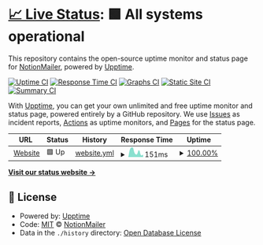 # [📈 Live Status](https://NotionMailer.github.io/Status): <!--live status--> **🟩 All systems operational**

This repository contains the open-source uptime monitor and status page for [NotionMailer](https://notionmailer.com), powered by [Upptime](https://github.com/upptime/upptime).

[![Uptime CI](https://github.com/NotionMailer/Status/workflows/Uptime%20CI/badge.svg)](https://github.com/NotionMailer/Status/actions?query=workflow%3A%22Uptime+CI%22)
[![Response Time CI](https://github.com/NotionMailer/Status/workflows/Response%20Time%20CI/badge.svg)](https://github.com/NotionMailer/Status/actions?query=workflow%3A%22Response+Time+CI%22)
[![Graphs CI](https://github.com/NotionMailer/Status/workflows/Graphs%20CI/badge.svg)](https://github.com/NotionMailer/Status/actions?query=workflow%3A%22Graphs+CI%22)
[![Static Site CI](https://github.com/NotionMailer/Status/workflows/Static%20Site%20CI/badge.svg)](https://github.com/NotionMailer/Status/actions?query=workflow%3A%22Static+Site+CI%22)
[![Summary CI](https://github.com/NotionMailer/Status/workflows/Summary%20CI/badge.svg)](https://github.com/NotionMailer/Status/actions?query=workflow%3A%22Summary+CI%22)

With [Upptime](https://upptime.js.org), you can get your own unlimited and free uptime monitor and status page, powered entirely by a GitHub repository. We use [Issues](https://github.com/NotionMailer/Status/issues) as incident reports, [Actions](https://github.com/NotionMailer/Status/actions) as uptime monitors, and [Pages](https://NotionMailer.github.io/Status) for the status page.

<!--start: status pages-->
<!-- This summary is generated by Upptime (https://github.com/upptime/upptime) -->
<!-- Do not edit this manually, your changes will be overwritten -->
<!-- prettier-ignore -->
| URL | Status | History | Response Time | Uptime |
| --- | ------ | ------- | ------------- | ------ |
| <img alt="" src="https://favicons.githubusercontent.com/notionmailer.com" height="13"> [Website](https://notionmailer.com) | 🟩 Up | [website.yml](https://github.com/NotionMailer/Status/commits/HEAD/history/website.yml) | <details><summary><img alt="Response time graph" src="./graphs/website/response-time-week.png" height="20"> 151ms</summary><br><a href="https://status.notionmailer.com/history/website"><img alt="Response time 134" src="https://img.shields.io/endpoint?url=https%3A%2F%2Fraw.githubusercontent.com%2FNotionMailer%2FStatus%2FHEAD%2Fapi%2Fwebsite%2Fresponse-time.json"></a><br><a href="https://status.notionmailer.com/history/website"><img alt="24-hour response time 68" src="https://img.shields.io/endpoint?url=https%3A%2F%2Fraw.githubusercontent.com%2FNotionMailer%2FStatus%2FHEAD%2Fapi%2Fwebsite%2Fresponse-time-day.json"></a><br><a href="https://status.notionmailer.com/history/website"><img alt="7-day response time 151" src="https://img.shields.io/endpoint?url=https%3A%2F%2Fraw.githubusercontent.com%2FNotionMailer%2FStatus%2FHEAD%2Fapi%2Fwebsite%2Fresponse-time-week.json"></a><br><a href="https://status.notionmailer.com/history/website"><img alt="30-day response time 146" src="https://img.shields.io/endpoint?url=https%3A%2F%2Fraw.githubusercontent.com%2FNotionMailer%2FStatus%2FHEAD%2Fapi%2Fwebsite%2Fresponse-time-month.json"></a><br><a href="https://status.notionmailer.com/history/website"><img alt="1-year response time 134" src="https://img.shields.io/endpoint?url=https%3A%2F%2Fraw.githubusercontent.com%2FNotionMailer%2FStatus%2FHEAD%2Fapi%2Fwebsite%2Fresponse-time-year.json"></a></details> | <details><summary><a href="https://status.notionmailer.com/history/website">100.00%</a></summary><a href="https://status.notionmailer.com/history/website"><img alt="All-time uptime 100.00%" src="https://img.shields.io/endpoint?url=https%3A%2F%2Fraw.githubusercontent.com%2FNotionMailer%2FStatus%2FHEAD%2Fapi%2Fwebsite%2Fuptime.json"></a><br><a href="https://status.notionmailer.com/history/website"><img alt="24-hour uptime 100.00%" src="https://img.shields.io/endpoint?url=https%3A%2F%2Fraw.githubusercontent.com%2FNotionMailer%2FStatus%2FHEAD%2Fapi%2Fwebsite%2Fuptime-day.json"></a><br><a href="https://status.notionmailer.com/history/website"><img alt="7-day uptime 100.00%" src="https://img.shields.io/endpoint?url=https%3A%2F%2Fraw.githubusercontent.com%2FNotionMailer%2FStatus%2FHEAD%2Fapi%2Fwebsite%2Fuptime-week.json"></a><br><a href="https://status.notionmailer.com/history/website"><img alt="30-day uptime 100.00%" src="https://img.shields.io/endpoint?url=https%3A%2F%2Fraw.githubusercontent.com%2FNotionMailer%2FStatus%2FHEAD%2Fapi%2Fwebsite%2Fuptime-month.json"></a><br><a href="https://status.notionmailer.com/history/website"><img alt="1-year uptime 100.00%" src="https://img.shields.io/endpoint?url=https%3A%2F%2Fraw.githubusercontent.com%2FNotionMailer%2FStatus%2FHEAD%2Fapi%2Fwebsite%2Fuptime-year.json"></a></details>

<!--end: status pages-->

[**Visit our status website →**](https://NotionMailer.github.io/Status)

## 📄 License

- Powered by: [Upptime](https://github.com/upptime/upptime)
- Code: [MIT](./LICENSE) © [NotionMailer](https://notionmailer.com)
- Data in the `./history` directory: [Open Database License](https://opendatacommons.org/licenses/odbl/1-0/)
